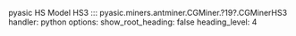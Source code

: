 pyasic
HS Model
HS3
::: pyasic.miners.antminer.CGMiner.?19?.CGMinerHS3 handler: python options: show_root_heading: false heading_level: 4
